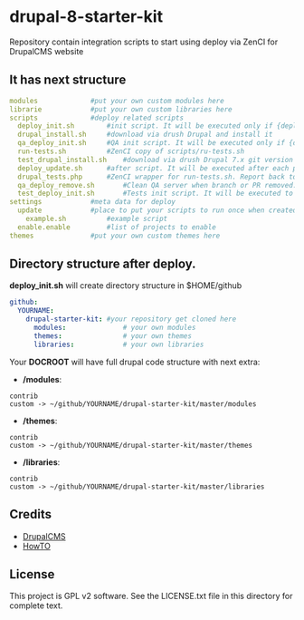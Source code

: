 # drupal-8-starter-kit
Repository contain integration scripts to start using deploy via ZenCI for DrupalCMS website

It has next structure
-------
```yaml
modules				#put your own custom modules here
librarie			#put your own custom libraries here
scripts				#deploy related scripts
  deploy_init.sh		#init script. It will be executed only if {deploy_dir} is empty
  drupal_install.sh		#download via drush Drupal and install it
  qa_deploy_init.sh		#QA init script. It will be executed only if {deploy_dir} is empty
  run-tests.sh			#ZenCI copy of scripts/ru-tests.sh
  test_drupal_install.sh	#download via drush Drupal 7.x git version and install it
  deploy_update.sh		#after script. It will be executed after each push to repository
  drupal_tests.php		#ZenCI wrapper for run-tests.sh. Report back to ZenCI tests status.
  qa_deploy_remove.sh		#Clean QA server when branch or PR removed.
  test_deploy_init.sh		#Tests init script. It will be executed to prepare Drupal for test.
settings			#meta data for deploy
  update			#place to put your scripts to run once when created
    example.sh			#example script
  enable.enable			#list of projects to enable
themes				#put your own custom themes here
```
## Directory structure after deploy.

**deploy_init.sh** will create directory structure in $HOME/github 

```yaml
github:
  YOURNAME:
    drupal-starter-kit:	#your repository get cloned here
      modules: 				# your own modules
      themes: 				# your own themes
      libraries: 			# your own libraries
```

Your **DOCROOT** will have full drupal code structure with next extra:

- **/modules**:

```textile
contrib 
custom -> ~/github/YOURNAME/drupal-starter-kit/master/modules
```

- **/themes**:

```textile
contrib 
custom -> ~/github/YOURNAME/drupal-starter-kit/master/themes
```

- **/libraries**:

```textile
contrib 
custom -> ~/github/YOURNAME/drupal-starter-kit/master/libraries
```

Credits
-------

- [DrupalCMS](https://drupal.org)
- [HowTO](http://docs.zen.ci/deploy/deploy-drupal-7x)


License
-------

This project is GPL v2 software. See the LICENSE.txt file in this directory for
complete text.
